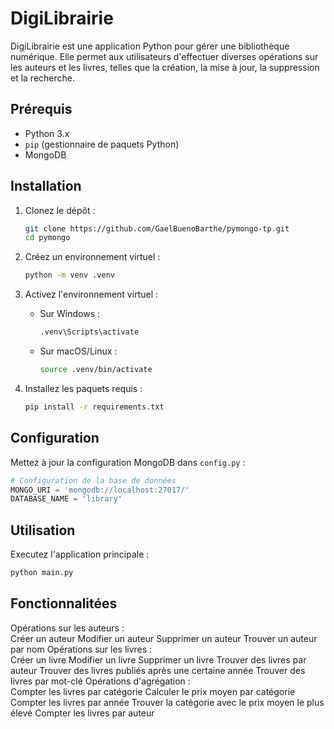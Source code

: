 # DigiLibrairie

DigiLibrairie est une application Python pour gérer une bibliothèque numérique. Elle permet aux utilisateurs d'effectuer diverses opérations sur les auteurs et les livres, telles que la création, la mise à jour, la suppression et la recherche.

## Prérequis

- Python 3.x
- `pip` (gestionnaire de paquets Python)
- MongoDB

## Installation

1. Clonez le dépôt :
    ```sh
    git clone https://github.com/GaelBuenoBarthe/pymongo-tp.git
    cd pymongo
    ```

2. Créez un environnement virtuel :
    ```sh
    python -m venv .venv
    ```

3. Activez l'environnement virtuel :
    - Sur Windows :
        ```sh
        .venv\Scripts\activate
        ```
    - Sur macOS/Linux :
        ```sh
        source .venv/bin/activate
        ```

4. Installez les paquets requis :
    ```sh
    pip install -r requirements.txt
    ```

## Configuration

Mettez à jour la configuration MongoDB dans `config.py` :
```python
# Configuration de la base de données
MONGO_URI = 'mongodb://localhost:27017/'
DATABASE_NAME = 'library'
```

## Utilisation
Executez l'application principale :
```sh
python main.py
```
## Fonctionnalitées
Opérations sur les auteurs :  
Créer un auteur
Modifier un auteur
Supprimer un auteur
Trouver un auteur par nom
Opérations sur les livres :  
Créer un livre
Modifier un livre
Supprimer un livre
Trouver des livres par auteur
Trouver des livres publiés après une certaine année
Trouver des livres par mot-clé
Opérations d'agrégation :  
Compter les livres par catégorie
Calculer le prix moyen par catégorie
Compter les livres par année
Trouver la catégorie avec le prix moyen le plus élevé
Compter les livres par auteur
